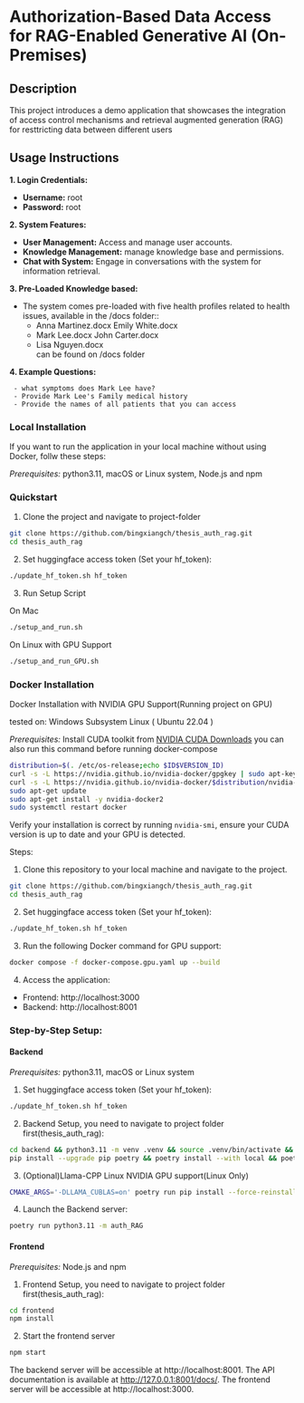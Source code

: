 # Authorization-Based Data Access for RAG-Enabled Generative AI (On-Premises)

## Description
This project introduces a demo application that showcases the integration of access control mechanisms and retrieval augmented generation (RAG) for resttricting data between different users


## Usage Instructions
   <!-- - **Live Demo:** http://34.72.240.55:3000/ 

The project is deployed on Google Compute Engine with a GPU machine type (1 x NVIDIA L4, 4 vCPU, 64GB memory, 128GB disk).


After a successful installation and launch of the project, follow the steps below to explore and interact with the system: -->

**1. Login Credentials:**
   - **Username:** root
   - **Password:** root

**2. System Features:**
   - **User Management:** Access and manage user accounts.
   - **Knowledge Management:** manage knowledge base and permissions.
   - **Chat with System:** Engage in conversations with the system for information retrieval.

**3. Pre-Loaded Knowledge based:**
   - The system comes pre-loaded with five health profiles related to health issues, available in the /docs folder::
     - Anna Martinez.docx  Emily White.docx
     - Mark Lee.docx       John Carter.docx 
     - Lisa Nguyen.docx   
can be found on /docs folder

**4. Example Questions:**

     - what symptoms does Mark Lee have?
     - Provide Mark Lee's Family medical history
     - Provide the names of all patients that you can access

### Local Installation
If you want to run the application in your local machine without using Docker, follw these steps:

*Prerequisites:* python3.11, macOS or Linux system, Node.js and npm
### Quickstart
1. Clone the project and navigate to project-folder
```bash
git clone https://github.com/bingxiangch/thesis_auth_rag.git
cd thesis_auth_rag
```
2. Set huggingface access token (Set your hf_token):
```bash
./update_hf_token.sh hf_token
```
3. Run Setup Script

On Mac
```bash
./setup_and_run.sh
```
On Linux with GPU Support
```bash
./setup_and_run_GPU.sh
```


### Docker Installation 
Docker Installation with NVIDIA GPU Support(Running project on GPU)

tested on: Windows Subsystem Linux ( Ubuntu 22.04 )

*Prerequisites:* 
Install CUDA toolkit from [NVIDIA CUDA Downloads](https://developer.nvidia.com/cuda-downloads)
you can also run this command before running docker-compose
```bash
distribution=$(. /etc/os-release;echo $ID$VERSION_ID)
curl -s -L https://nvidia.github.io/nvidia-docker/gpgkey | sudo apt-key add -
curl -s -L https://nvidia.github.io/nvidia-docker/$distribution/nvidia-docker.list | sudo tee /etc/apt/sources.list.d/nvidia-docker.list
sudo apt-get update
sudo apt-get install -y nvidia-docker2
sudo systemctl restart docker
```
Verify your installation is correct by running `nvidia-smi`, ensure your CUDA version is up to date and your GPU is detected.


Steps:
1. Clone this repository to your local machine and navigate to the project.
```bash
git clone https://github.com/bingxiangch/thesis_auth_rag.git
cd thesis_auth_rag
```
2. Set huggingface access token (Set your hf_token):
```bash
./update_hf_token.sh hf_token
```
3. Run the following Docker command for GPU support:
```bash
docker compose -f docker-compose.gpu.yaml up --build
```
4. Access the application:
- Frontend: http://localhost:3000
- Backend: http://localhost:8001


### Step-by-Step Setup:
#### Backend
*Prerequisites:* python3.11, macOS or Linux system
1. Set huggingface access token (Set your hf_token):
```bash
./update_hf_token.sh hf_token
```
2. Backend Setup, you need to navigate to project folder first(thesis_auth_rag):
```bash
cd backend && python3.11 -m venv .venv && source .venv/bin/activate && \
pip install --upgrade pip poetry && poetry install --with local && poetry install --extras chroma && ./scripts/setup.py
```
3. (Optional)Llama-CPP Linux NVIDIA GPU support(Linux Only) 
```bash
CMAKE_ARGS='-DLLAMA_CUBLAS=on' poetry run pip install --force-reinstall --no-cache-dir llama-cpp-python
```
4. Launch the Backend server:
```bash
poetry run python3.11 -m auth_RAG
```

#### Frontend
*Prerequisites:* Node.js and npm
1. Frontend Setup, you need to navigate to project folder first(thesis_auth_rag):
```bash
cd frontend
npm install
```
2. Start the frontend server
```bash
npm start
```
The backend server will be accessible at http://localhost:8001.
The API documentation is available at http://127.0.0.1:8001/docs/.
The frontend server will be accessible at http://localhost:3000.

